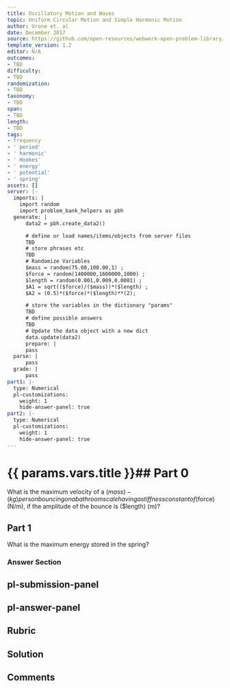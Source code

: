 ```yaml
---
title: Oscillatory Motion and Waves
topic: Uniform Circular Motion and Simple Harmonic Motion
author: Urone et. al
date: December 2017
source: https://github.com/open-resources/webwork-open-problem-library/tree/master/Contrib/BrockPhysics/College_Physics_Urone/16.Oscillatory_Motion_and_Waves/NU_U17-16-06-001.pg
template_version: 1.2
editor: N/A
outcomes:
- TBD
difficulty:
- TBD
randomization:
- TBD
taxonomy:
- TBD
span:
- TBD
length:
- TBD
tags:
- frequency
- ' period'
- ' harmonic'
- ' Hookes'
- ' energy'
- ' potential'
- ' spring'
assets: []
server: |-
  imports: |
    import random
    import problem_bank_helpers as pbh
  generate: |
      data2 = pbh.create_data2()

      # define or load names/items/objects from server files
      TBD
      # store phrases etc
      TBD
      # Randomize Variables
      $mass = random(75.00,100.00,1) ;
      $force = random(1400000,1600000,1000) ;
      $length = random(0.001,0.009,0.0001) ;
      $A1 = sqrt(($force)/($mass))*($length) ;
      $A2 = (0.5)*($force)*($length)**(2);

      # store the variables in the dictionary "params"
      TBD
      # define possible answers
      TBD
      # Update the data object with a new dict
      data.update(data2)
      prepare: |
      pass
  parse: |
      pass
  grade: |
      pass
part1: |-
  type: Numerical
  pl-customizations:
    weight: 1
    hide-answer-panel: true
part2: |-
  type: Numerical
  pl-customizations:
    weight: 1
    hide-answer-panel: true
---
```


# {{ params.vars.title }}## Part 0 
What is the maximum velocity of a ($mass)-(kg) person bouncing on a bathroom scale having a stiffness constant of ($force) (N/m), if the amplitude of the bounce is ($length) (m)? 
## Part 1 
What is the maximum energy stored in the spring? 


### Answer Section 


## pl-submission-panel 


## pl-answer-panel 


## Rubric 


## Solution 


## Comments 



